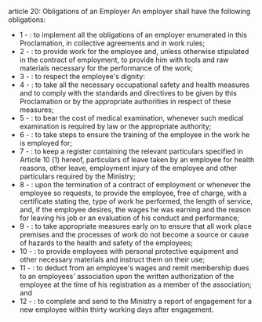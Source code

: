 article 20: Obligations of an Employer
An employer shall have the following obligations:
<ul>
			<li>1 - : to implement all the obligations of an employer enumerated in this Proclamation, in collective agreements and in work rules;<ul>
			</ul></li>			<li>2 - : to provide work for the employee and, unless otherwise stipulated in the contract of employment, to provide him with tools and raw materials necessary for the performance of the work;<ul>
			</ul></li>			<li>3 - : to respect the employee&#39;s dignity:<ul>
			</ul></li>			<li>4 - : to take all the necessary occupational safety and health measures and to comply with the standards and directives to be given by this Proclamation or by the appropriate authorities in respect of these measures;<ul>
			</ul></li>			<li>5 - : to bear the cost of medical examination, whenever such medical examination is required by law or the appropriate authority;<ul>
			</ul></li>			<li>6 - : to take steps to ensure the training of the employee in the work he is employed for;<ul>
			</ul></li>			<li>7 - : to keep a register containing the relevant particulars specified in Article 10 (1) hereof, particulars of leave taken by an employee for health reasons, other leave, employment injury of the employee and other particulars required by the Ministry;<ul>
			</ul></li>			<li>8 - : upon the termination of a contract of employment or whenever the employee so requests, to provide the employee, free of charge, with a certificate stating the, type of work he performed, the length of service, and, if the employee desires, the wages he was earning and the reason for leaving his job or an evaluation of his conduct and performance;<ul>
			</ul></li>			<li>9 - : to take appropriate measures early on to ensure that all work place premises and the processes of work do not become a source or cause of hazards to the health and safety of the employees;<ul>
			</ul></li>			<li>10 - : to provide employees with personal protective equipment and other necessary materials and instruct them on their use;<ul>
			</ul></li>			<li>11 - : to deduct from an employee&#39;s wages and remit membership dues to an employees&#39; association upon the written authorization of the employee at the time of his registration as a member of the association; and<ul>
			</ul></li>			<li>12 - : to complete and send to the Ministry a report of engagement for a new employee within thirty working days after engagement.<ul>
			</ul></li></ul>